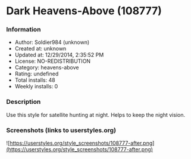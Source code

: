 # Dark Heavens-Above (108777)

### Information
- Author: Soldier984 (unknown)
- Created at: unknown
- Updated at: 12/29/2014, 2:35:52 PM
- License: NO-REDISTRIBUTION
- Category: heavens-above
- Rating: undefined
- Total installs: 48
- Weekly installs: 0


### Description
Use this style for satellite hunting at night. Helps to keep the night vision.


### Screenshots (links to userstyles.org)
![https://userstyles.org/style_screenshots/108777-after.png](https://userstyles.org/style_screenshots/108777-after.png)


